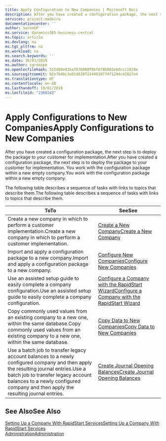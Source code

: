 ```yaml
---
title: Apply Configuration to New Companies | Microsoft Docs
description: After you have created a configuration package, the next step is to deploy the package to your customer for implementation. You use the configuration with a new empty company.
services: project-madeira
documentationcenter: ''
author: SorenGP
ms.service: dynamics365-business-central
ms.topic: article
ms.devlang: na
ms.tgt_pltfrm: na
ms.workload: na
ms.search.keywords: ''
ms.date: 10/01/2019
ms.author: sgroespe
ms.openlocfilehash: 515d60e41baf07b888f0bf6f8b002ebdccc1019e
ms.sourcegitcommit: 02e704bc3e01d62072144919774f1244c42827e4
ms.translationtype: HT
ms.contentlocale: en-GB
ms.lasthandoff: 10/01/2019
ms.locfileid: "2308243"
---
```

# <a name="apply-configurations-to-new-companies"></a><span data-ttu-id="705cf-104">Apply Configurations to New Companies</span><span class="sxs-lookup"><span data-stu-id="705cf-104">Apply Configurations to New Companies</span></span>
<span data-ttu-id="705cf-105">After you have created a configuration package, the next step is to deploy the package to your customer for implementation.</span><span class="sxs-lookup"><span data-stu-id="705cf-105">After you have created a configuration package, the next step is to deploy the package to your customer for implementation.</span></span> <span data-ttu-id="705cf-106">You work with the configuration package within a new empty company.</span><span class="sxs-lookup"><span data-stu-id="705cf-106">You work with the configuration package within a new empty company.</span></span>  

 <span data-ttu-id="705cf-107">The following table describes a sequence of tasks with links to topics that describe them.</span><span class="sxs-lookup"><span data-stu-id="705cf-107">The following table describes a sequence of tasks with links to topics that describe them.</span></span>

|<span data-ttu-id="705cf-108">**To**</span><span class="sxs-lookup"><span data-stu-id="705cf-108">**To**</span></span>|<span data-ttu-id="705cf-109">**See**</span><span class="sxs-lookup"><span data-stu-id="705cf-109">**See**</span></span>|  
|------------|-------------|  
|<span data-ttu-id="705cf-110">Create a new company in which to perform a customer implementation.</span><span class="sxs-lookup"><span data-stu-id="705cf-110">Create a new company in which to perform a customer implementation.</span></span>|[<span data-ttu-id="705cf-111">Create a New Company</span><span class="sxs-lookup"><span data-stu-id="705cf-111">Create a New Company</span></span>](admin-how-to-create-a-new-company.md)|  
|<span data-ttu-id="705cf-112">Import and apply a configuration package to a new company.</span><span class="sxs-lookup"><span data-stu-id="705cf-112">Import and apply a configuration package to a new company.</span></span>|[<span data-ttu-id="705cf-113">Configure New Companies</span><span class="sxs-lookup"><span data-stu-id="705cf-113">Configure New Companies</span></span>](admin-how-to-configure-new-companies.md)|  
|<span data-ttu-id="705cf-114">Use an assisted setup guide to easily complete a company configuration.</span><span class="sxs-lookup"><span data-stu-id="705cf-114">Use an assisted setup guide to easily complete a company configuration.</span></span>|[<span data-ttu-id="705cf-115">Configure a Company with the RapidStart Wizard</span><span class="sxs-lookup"><span data-stu-id="705cf-115">Configure a Company with the RapidStart Wizard</span></span>](admin-how-to-configure-a-company-with-the-rapidstart-wizard.md)|
|<span data-ttu-id="705cf-116">Copy commonly used values from an existing company to a new one, within the same database.</span><span class="sxs-lookup"><span data-stu-id="705cf-116">Copy commonly used values from an existing company to a new one, within the same database.</span></span>|[<span data-ttu-id="705cf-117">Copy Data to New Companies</span><span class="sxs-lookup"><span data-stu-id="705cf-117">Copy Data to New Companies</span></span>](admin-how-to-copy-data-to-new-companies.md)|  
|<span data-ttu-id="705cf-118">Use a batch job to transfer legacy account balances to a newly configured company and then apply the resulting journal entries.</span><span class="sxs-lookup"><span data-stu-id="705cf-118">Use a batch job to transfer legacy account balances to a newly configured company and then apply the resulting journal entries.</span></span>|[<span data-ttu-id="705cf-119">Create Journal Opening Balances</span><span class="sxs-lookup"><span data-stu-id="705cf-119">Create Journal Opening Balances</span></span>](admin-how-to-create-journal-opening-balances.md)|  

## <a name="see-also"></a><span data-ttu-id="705cf-120">See Also</span><span class="sxs-lookup"><span data-stu-id="705cf-120">See Also</span></span>  
[<span data-ttu-id="705cf-121">Setting Up a Company With RapidStart Services</span><span class="sxs-lookup"><span data-stu-id="705cf-121">Setting Up a Company With RapidStart Services</span></span>](admin-set-up-a-company-with-rapidstart.md)  
[<span data-ttu-id="705cf-122">Administration</span><span class="sxs-lookup"><span data-stu-id="705cf-122">Administration</span></span>](admin-setup-and-administration.md)
